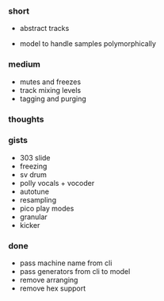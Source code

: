 ### short

- abstract tracks

- model to handle samples polymorphically

### medium

- mutes and freezes
- track mixing levels
- tagging and purging

### thoughts

### gists

- 303 slide
- freezing
- sv drum
- polly vocals + vocoder
- autotune
- resampling
- pico play modes
- granular
- kicker

### done

- pass machine name from cli
- pass generators from cli to model
- remove arranging
- remove hex support



